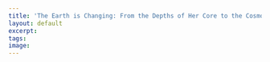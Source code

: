 ```yaml
---
title: 'The Earth is Changing: From the Depths of Her Core to the Cosmos'
layout: default
excerpt:
tags:
image:
---
```

